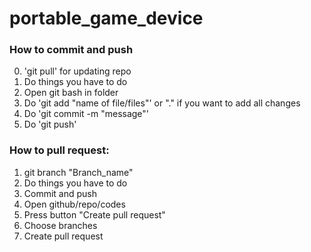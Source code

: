 # portable_game_device

### How to commit and push

0. 'git pull' for updating repo
1. Do things you have to do
2. Open git bash in folder
3. Do 'git add "name of file/files"' or "." if you want to add all changes
4. Do 'git commit -m "message"'
5. Do 'git push'

### How to pull request:

1. git branch "Branch_name"
2. Do things you have to do
3. Commit and push
4. Open github/repo/codes
5. Press button "Create pull request"
6. Choose branches
7. Create pull request
